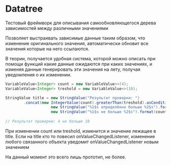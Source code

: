 # Datatree
Тестовый фреймворк для описывания самообновляющегося дерева зависимостей между различными значениями

Позволяет выстраивать зависимые данные таким образом, что изменение оригинального значения, автоматически обновит все значения которые на него ссылаются.

В теории, получается удобная система, которой можно описать при помощи функций какие данные ожидаются при каких значениях, и изменяя данные генерировать эти значения на лету, получая уведомления о их изменении.

```java
VariableValue<Integer> count = new VariableValue<>(4);
VariableValue<Integer> treshold = new VariableValue<>(10);

StringValue title = new StringValue("Результат проверки: ")
        .concat(new IntegerValue(count).greaterThan(treshold).asCondition(
                    new StringValue("%1$s определённо больше %2$s").format(count, treshold),
                    new StringValue("%1$s не больше %2$s").format(count, treshold)));
        
// Результат проверки: 4 не больше 10
```

При изменении count или treshold, изменится и значение лежащее в title.
Если на title кто то повесил onValueChangedListener, изменение любого связанного объекта уведомит onValueChangedListener новым значением

На данный момент это всего лишь прототип, не более.
